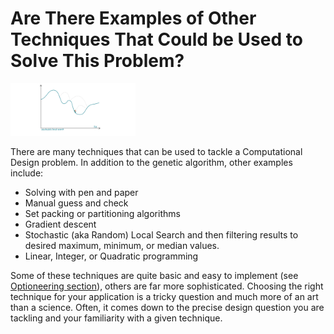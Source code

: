 # Are There Examples of Other Techniques That Could be Used to Solve This Problem? 

<img src="../.gitbook/assets/deeper/othertechniques.png" style="width:200px;"/>

There are many techniques that can be used to tackle a Computational Design problem. In addition to the genetic algorithm, other examples include: 

- Solving with pen and paper 
- Manual guess and check 
- Set packing or partitioning algorithms 
- Gradient descent  
- Stochastic (aka Random) Local Search and then filtering results to desired maximum, minimum, or median values.
- Linear, Integer, or Quadratic programming  

Some of these techniques are quite basic and easy to implement (see [Optioneering section](/03-optioneering/03-01_what-is-optioneering.md)), others are far more sophisticated. Choosing the right technique for your application is a tricky question and much more of an art than a science. Often, it comes down to the precise design question you are tackling and your familiarity with a given technique.
